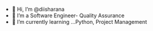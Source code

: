 - 👋 Hi, I’m @diisharana
- 👀 I’m a Software Engineer- Quality Assurance
- 🌱 I’m currently learning ...Python, Project Management


<!---
diisharana/diisharana is a ✨ special ✨ repository because its `README.md` (this file) appears on your GitHub profile.
You can click the Preview link to take a look at your changes.
--->
